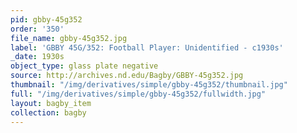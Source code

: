 ```yaml
---
pid: gbby-45g352
order: '350'
file_name: gbby-45g352.jpg
label: 'GBBY 45G/352: Football Player: Unidentified - c1930s'
_date: 1930s
object_type: glass plate negative
source: http://archives.nd.edu/Bagby/GBBY-45g352.jpg
thumbnail: "/img/derivatives/simple/gbby-45g352/thumbnail.jpg"
full: "/img/derivatives/simple/gbby-45g352/fullwidth.jpg"
layout: bagby_item
collection: bagby
---
```

